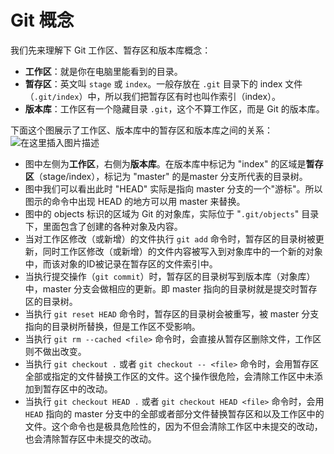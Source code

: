 # Git 概念
我们先来理解下 Git 工作区、暂存区和版本库概念：

 - **工作区**：就是你在电脑里能看到的目录。
 - **暂存区**：英文叫 `stage` 或 `index`。一般存放在 `.git` 目录下的 index 文件（`.git/index`）中，所以我们把暂存区有时也叫作索引（index）。
 - **版本库**：工作区有一个隐藏目录 `.git`，这个不算工作区，而是 Git 的版本库。


下面这个图展示了工作区、版本库中的暂存区和版本库之间的关系：
![在这里插入图片描述](https://img-blog.csdnimg.cn/3816a72aac26485bac1dfc579842faf0.png)

 - 图中左侧为**工作区**，右侧为**版本库**。在版本库中标记为 "index" 的区域是**暂存区**（stage/index），标记为 "master" 的是master 分支所代表的目录树。
 - 图中我们可以看出此时 "HEAD" 实际是指向 master 分支的一个"游标"。所以图示的命令中出现 HEAD 的地方可以用 master 来替换。
 - 图中的 objects 标识的区域为 Git 的对象库，实际位于 "`.git/objects`" 目录下，里面包含了创建的各种对象及内容。
 - 当对工作区修改（或新增）的文件执行 `git add` 命令时，暂存区的目录树被更新，同时工作区修改（或新增）的文件内容被写入到对象库中的一个新的对象中，而该对象的ID被记录在暂存区的文件索引中。
 - 当执行提交操作（`git commit`）时，暂存区的目录树写到版本库（对象库）中，master 分支会做相应的更新。即 master 指向的目录树就是提交时暂存区的目录树。
 - 当执行 `git reset HEAD` 命令时，暂存区的目录树会被重写，被 master 分支指向的目录树所替换，但是工作区不受影响。
 - 当执行 `git rm --cached <file>` 命令时，会直接从暂存区删除文件，工作区则不做出改变。
 - 当执行 `git checkout .` 或者 `git checkout -- <file>` 命令时，会用暂存区全部或指定的文件替换工作区的文件。这个操作很危险，会清除工作区中未添加到暂存区中的改动。
 - 当执行 `git checkout HEAD .` 或者 `git checkout HEAD <file>` 命令时，会用 `HEAD` 指向的 master 分支中的全部或者部分文件替换暂存区和以及工作区中的文件。这个命令也是极具危险性的，因为不但会清除工作区中未提交的改动，也会清除暂存区中未提交的改动。
